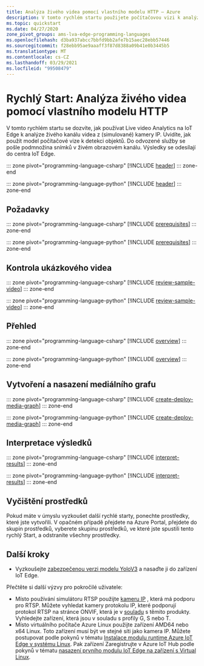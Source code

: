 ```yaml
---
title: Analýza živého videa pomocí vlastního modelu HTTP – Azure
description: V tomto rychlém startu použijete počítačovou vizi k analýze živého kanálu videa z (simulované) kamery IP pomocí vlastního modelu HTTP.
ms.topic: quickstart
ms.date: 04/27/2020
zone_pivot_groups: ams-lva-edge-programming-languages
ms.openlocfilehash: d3ba937abcc7bbfd9bb2afe7b15aec28ebb57446
ms.sourcegitcommit: f28ebb95ae9aaaff3f87d8388a09b41e0b3445b5
ms.translationtype: MT
ms.contentlocale: cs-CZ
ms.lasthandoff: 03/29/2021
ms.locfileid: "99508479"
---
```

# <a name="quickstart-analyze-live-video-by-using-your-own-http-model"></a>Rychlý Start: Analýza živého videa pomocí vlastního modelu HTTP

V tomto rychlém startu se dozvíte, jak používat Live video Analytics na IoT Edge k analýze živého kanálu videa z (simulované) kamery IP. Uvidíte, jak použít model počítačové vize k detekci objektů. Do odvozené služby se pošle podmnožina snímků v živém obrazovém kanálu. Výsledky se odesílají do centra IoT Edge. 

::: zone pivot="programming-language-csharp"
[!INCLUDE [header](includes/analyze-live-video-your-http-model-quickstart/csharp/header.md)]
::: zone-end

::: zone pivot="programming-language-python"
[!INCLUDE [header](includes/analyze-live-video-your-http-model-quickstart/python/header.md)]
::: zone-end

## <a name="prerequisites"></a>Požadavky

::: zone pivot="programming-language-csharp"
[!INCLUDE [prerequisites](includes/analyze-live-video-your-http-model-quickstart/csharp/prerequisites.md)]
::: zone-end

::: zone pivot="programming-language-python"
[!INCLUDE [prerequisites](includes/analyze-live-video-your-http-model-quickstart/python/prerequisites.md)]
::: zone-end

## <a name="review-the-sample-video"></a>Kontrola ukázkového videa

::: zone pivot="programming-language-csharp"
[!INCLUDE [review-sample-video](includes/analyze-live-video-your-http-model-quickstart/csharp/review-sample-video.md)]
::: zone-end

::: zone pivot="programming-language-python"
[!INCLUDE [review-sample-video](includes/analyze-live-video-your-http-model-quickstart/python/review-sample-video.md)]
::: zone-end

## <a name="overview"></a>Přehled

::: zone pivot="programming-language-csharp"
[!INCLUDE [overview](includes/analyze-live-video-your-http-model-quickstart/csharp/overview.md)]
::: zone-end

::: zone pivot="programming-language-python"
[!INCLUDE [overview](includes/analyze-live-video-your-http-model-quickstart/python/overview.md)]
::: zone-end

## <a name="create-and-deploy-the-media-graph"></a>Vytvoření a nasazení mediálního grafu

::: zone pivot="programming-language-csharp"
[!INCLUDE [create-deploy-media-graph](includes/analyze-live-video-your-http-model-quickstart/csharp/create-deploy-media-graph.md)]
::: zone-end

::: zone pivot="programming-language-python"
[!INCLUDE [create-deploy-media-graph](includes/analyze-live-video-your-http-model-quickstart/python/create-deploy-media-graph.md)]
::: zone-end

## <a name="interpret-results"></a>Interpretace výsledků

::: zone pivot="programming-language-csharp"
[!INCLUDE [interpret-results](includes/analyze-live-video-your-http-model-quickstart/csharp/interpret-results.md)]
::: zone-end

::: zone pivot="programming-language-python"
[!INCLUDE [interpret-results](includes/analyze-live-video-your-http-model-quickstart/python/interpret-results.md)]
::: zone-end

## <a name="clean-up-resources"></a>Vyčištění prostředků

Pokud máte v úmyslu vyzkoušet další rychlé starty, ponechte prostředky, které jste vytvořili. V opačném případě přejdete na Azure Portal, přejdete do skupin prostředků, vyberete skupinu prostředků, ve které jste spustili tento rychlý Start, a odstraníte všechny prostředky.

## <a name="next-steps"></a>Další kroky

* Vyzkoušejte [zabezpečenou verzi modelu YoloV3](https://github.com/Azure/live-video-analytics/blob/master/utilities/video-analysis/tls-yolov3-onnx/readme.md) a nasaďte ji do zařízení IoT Edge. 

Přečtěte si další výzvy pro pokročilé uživatele:

* Místo používání simulátoru RTSP použijte [kameru IP](https://en.wikipedia.org/wiki/IP_camera) , která má podporu pro RTSP. Můžete vyhledat kamery protokolu IP, které podporují protokol RTSP na stránce ONVIF, která je v [souladu](https://www.onvif.org/conformant-products/) s těmito produkty. Vyhledejte zařízení, která jsou v souladu s profily G, S nebo T.
* Místo virtuálního počítače Azure Linux použijte zařízení AMD64 nebo x64 Linux. Toto zařízení musí být ve stejné síti jako kamera IP. Můžete postupovat podle pokynů v tématu [Instalace modulu runtime Azure IoT Edge v systému Linux](../../iot-edge/how-to-install-iot-edge.md). Pak zařízení Zaregistrujte v Azure IoT Hub podle pokynů v tématu [nasazení prvního modulu IoT Edge na zařízení s Virtual Linux](../../iot-edge/quickstart-linux.md).